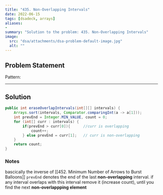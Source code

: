 ```yaml
---
title: "435. Non-Overlapping Intervals"
date: 2022-06-15
tags: [dsadeck, arrays]
aliases:
- 
summary: "Solution to the problem: 435. Non-Overlapping Intervals"
image:
  src: "dsa/attachments/dsa-problem-default-image.jpg"
  alt: ""
---
```


## Problem Statement


Pattern: 

---

## Solution
``` java
public int eraseOverlapIntervals(int[][] intervals) {
	Arrays.sort(intervals, Comparator.comparingInt(a -> a[1]));
	int prevEnd = Integer.MIN_VALUE, count = 0;
	for (int[] curr : intervals) {
		if(prevEnd > curr[0]){      //curr is overlapping
			count++;
		} else prevEnd = curr[1];   // curr is non-overlapping
	}
	return count;
}
```

### Notes
bascically the inverse of [[452. Minimum Number of Arrows to Burst Balloons]]
`prevEnd` denotes the end of the last **non-overlapping** interval. if any interval overlaps with this interval remove it (increase count), until you find the next **non-overlappping element**


